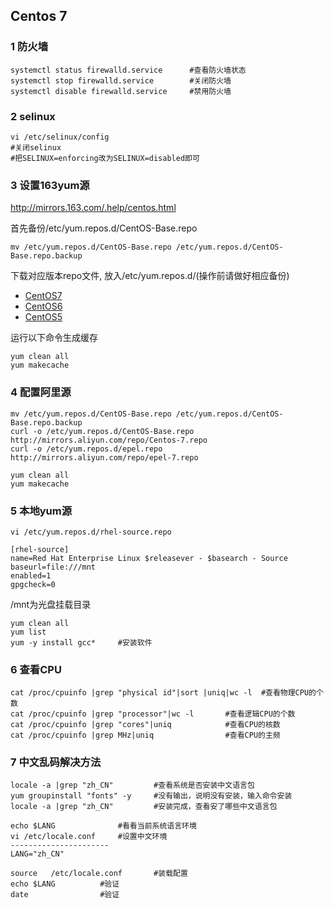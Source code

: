 ## Centos 7



### 1 防火墙

```shell
systemctl status firewalld.service		#查看防火墙状态
systemctl stop firewalld.service		#关闭防火墙
systemctl disable firewalld.service		#禁用防火墙
```



### 2 selinux

```shell
vi /etc/selinux/config			
#关闭selinux
#把SELINUX=enforcing改为SELINUX=disabled即可
```



### 3 设置163yum源

http://mirrors.163.com/.help/centos.html

首先备份/etc/yum.repos.d/CentOS-Base.repo

```
mv /etc/yum.repos.d/CentOS-Base.repo /etc/yum.repos.d/CentOS-Base.repo.backup
```

下载对应版本repo文件, 放入/etc/yum.repos.d/(操作前请做好相应备份)

- [CentOS7](http://mirrors.163.com/.help/CentOS7-Base-163.repo)
- [CentOS6](http://mirrors.163.com/.help/CentOS6-Base-163.repo)
- [CentOS5](http://mirrors.163.com/.help/CentOS5-Base-163.repo)

运行以下命令生成缓存

```
yum clean all
yum makecache
```



### 4 配置阿里源

```shell
mv /etc/yum.repos.d/CentOS-Base.repo /etc/yum.repos.d/CentOS-Base.repo.backup
curl -o /etc/yum.repos.d/CentOS-Base.repo http://mirrors.aliyun.com/repo/Centos-7.repo
curl -o /etc/yum.repos.d/epel.repo http://mirrors.aliyun.com/repo/epel-7.repo
```

```
yum clean all
yum makecache
```



### 5  本地yum源

```shell
vi /etc/yum.repos.d/rhel-source.repo
```

```
[rhel-source]
name=Red Hat Enterprise Linux $releasever - $basearch - Source
baseurl=file:///mnt		
enabled=1
gpgcheck=0
```

/mnt为光盘挂载目录

```shell
yum clean all
yum list
yum -y install gcc*		#安装软件
```



### 6 查看CPU

```shell
cat /proc/cpuinfo |grep "physical id"|sort |uniq|wc -l 	#查看物理CPU的个数
cat /proc/cpuinfo |grep "processor"|wc -l		#查看逻辑CPU的个数 
cat /proc/cpuinfo |grep "cores"|uniq 			#查看CPU的核数
cat /proc/cpuinfo |grep MHz|uniq 			    #查看CPU的主频
```



### 7 中文乱码解决方法

```shell
locale -a |grep "zh_CN"			#查看系统是否安装中文语言包 
yum groupinstall "fonts" -y		#没有输出，说明没有安装，输入命令安装
locale -a |grep "zh_CN"			#安装完成，查看安了哪些中文语言包
```

```shell
echo $LANG				#看看当前系统语言环境
vi /etc/locale.conf		#设置中文环境
----------------------
LANG="zh_CN"
```

```shell
source   /etc/locale.conf		#装载配置
echo $LANG			#验证
date				#验证
```





